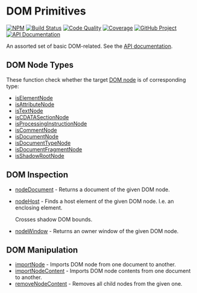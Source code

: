DOM Primitives
==============

[![NPM][npm-image]][npm-url]
[![Build Status][build-status-img]][build-status-link]
[![Code Quality][quality-img]][quality-link]
[![Coverage][coverage-img]][coverage-link]
[![GitHub Project][github-image]][github-url]
[![API Documentation][api-docs-image]][API documentation]

An assorted set of basic DOM-related. See the [API documentation].

[npm-image]: https://img.shields.io/npm/v/@frontmeans/dom-primitives.svg?logo=npm
[npm-url]: https://www.npmjs.com/package/@frontmeans/dom-primitives
[build-status-img]: https://github.com/frontmeans/dom-primitives/workflows/Build/badge.svg
[build-status-link]: https://github.com/frontmeans/dom-primitives/actions?query=workflow%3ABuild
[quality-img]: https://app.codacy.com/project/badge/Grade/023f791e8d82413c8eb46738e4afe224
[quality-link]: https://www.codacy.com/gh/frontmeans/dom-primitives/dashboard?utm_source=github.com&utm_medium=referral&utm_content=frontmeans/dom-primitives&utm_campaign=Badge_Grade
[coverage-img]: https://app.codacy.com/project/badge/Coverage/023f791e8d82413c8eb46738e4afe224
[coverage-link]: https://www.codacy.com/gh/frontmeans/dom-primitives/dashboard?utm_source=github.com&utm_medium=referral&utm_content=frontmeans/dom-primitives&utm_campaign=Badge_Coverage
[github-image]: https://img.shields.io/static/v1?logo=github&label=GitHub&message=project&color=informational
[github-url]: https://github.com/frontmeans/dom-primitives
[api-docs-image]: https://img.shields.io/static/v1?logo=typescript&label=API&message=docs&color=informational
[API documentation]: https://frontmeans.github.io/dom-primitives/ 


DOM Node Types
--------------

These function check whether the target [DOM node] is of corresponding type:

- [isElementNode](https://developer.mozilla.org/en-US/docs/Web/API/Element)
- [isAttributeNode](https://developer.mozilla.org/en-US/docs/Web/API/Attr)
- [isTextNode](https://developer.mozilla.org/en-US/docs/Web/API/Text)
- [isCDATASectionNode](https://developer.mozilla.org/en-US/docs/Web/API/CDATASection)
- [isProcessingInstructionNode](https://developer.mozilla.org/en-US/docs/Web/API/ProcessingInstruction)
- [isCommentNode](https://developer.mozilla.org/en-US/docs/Web/API/Comment)
- [isDocumentNode](https://developer.mozilla.org/en-US/docs/Web/API/Document)
- [isDocumentTypeNode](https://developer.mozilla.org/en-US/docs/Web/API/DocumentType)
- [isDocumentFragmentNode](https://developer.mozilla.org/en-US/docs/Web/API/DocumentFragment)
- [isShadowRootNode](https://developer.mozilla.org/en-US/docs/Web/API/ShadowRoot)

[DOM node]: https://developer.mozilla.org/en-US/docs/Web/API/Node


DOM Inspection
--------------

- [nodeDocument] - Returns a document of the given DOM node.

- [nodeHost] - Finds a host element of the given DOM node. I.e. an enclosing element.

  Crosses shadow DOM bounds.

- [nodeWindow] - Returns an owner window of the given DOM node.

[nodeDocument]: https://frontmeans.github.io/dom-primitives/modules.html#nodedocument
[nodeHost]: https://frontmeans.github.io/dom-primitives/modules.html#nodehost
[nodeWindow]: https://frontmeans.github.io/dom-primitives/modules.html#nodewindow


DOM Manipulation
----------------

- [importNode] - Imports DOM node from one document to another.
- [importNodeContent] - Imports DOM node contents from one document to another.
- [removeNodeContent] - Removes all child nodes from the given one.

[importNode]: https://frontmeans.github.io/dom-primitives/modules.html#importnode
[importNodeContent]: https://frontmeans.github.io/dom-primitives/modules.html#importnodecontent
[removeNodeContent]: https://frontmeans.github.io/dom-primitives/modules.html#removenodecontent
